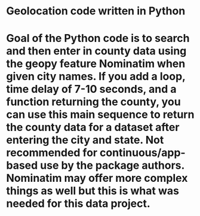 # Geolocation code written in Python
# Goal of the Python code is to search and then enter in county data using the geopy feature Nominatim when given city names. If you add a loop, time delay of 7-10 seconds, and a function returning the county, you can use this main sequence to return the county data for a dataset after entering the city and state. Not recommended for continuous/app-based use by the package authors. Nominatim may offer more complex things as well but this is what was needed for this data project.
